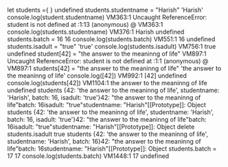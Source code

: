 let students ={
}
undefined
students.studentname = "Harish"
'Harish'
console.log(student.studentname)
VM363:1 Uncaught ReferenceError: student is not defined
    at <anonymous>:1:13
(anonymous) @ VM363:1
console.log(students.studentname)
VM376:1 Harish
undefined
students.batch = 16
16
console.log(students.batch)
VM551:1 16
undefined
students.isadult = "true"
'true'
console.log(students.isadult)
VM756:1 true
undefined
student[42] = "the answer to the meaninng of life"
VM897:1 Uncaught ReferenceError: student is not defined
    at <anonymous>:1:1
(anonymous) @ VM897:1
students[42] = "the answer to the meaninng of life"
'the answer to the meaninng of life'
console.log([42])
VM992:1 [42]
undefined
console.log(students[42])
VM1104:1 the answer to the meaninng of life
undefined
students
{42: 'the answer to the meaninng of life', studentname: 'Harish', batch: 16, isadult: 'true'}42: "the answer to the meaninng of life"batch: 16isadult: "true"studentname: "Harish"[[Prototype]]: Object
students
{42: 'the answer to the meaninng of life', studentname: 'Harish', batch: 16, isadult: 'true'}42: "the answer to the meaninng of life"batch: 16isadult: "true"studentname: "Harish"[[Prototype]]: Object
delete students.isadult
true
students
{42: 'the answer to the meaninng of life', studentname: 'Harish', batch: 16}42: "the answer to the meaninng of life"batch: 16studentname: "Harish"[[Prototype]]: Object
students.batch = 17
17
console.log(students.batch)
VM1448:1 17
undefined
